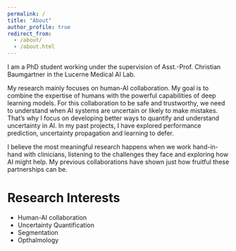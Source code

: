 ```yaml
---
permalink: /
title: "About"
author_profile: true
redirect_from: 
  - /about/
  - /about.html
---
```


I am a PhD student working under the supervision of Asst.-Prof. Christian Baumgartner in the Lucerne Medical AI Lab.

My research mainly focuses on human-AI collaboration. My goal is to combine the expertise of humans with the powerful capabilities of deep learning models. For this collaboration to be safe and trustworthy, we need to understand when AI systems are uncertain or likely to make mistakes. That’s why I focus on developing better ways to quantify and understand uncertainty in AI. In my past projects, I have explored performance prediction, uncertainty propagation and learning to defer.

I believe the most meaningful research happens when we work hand-in-hand with clinicians, listening to the challenges they face and exploring how AI might help. My previous collaborations have shown just how fruitful these partnerships can be.

Research Interests
======

- Human-AI collaboration
- Uncertainty Quantification
- Segmentation
- Opthalmology
